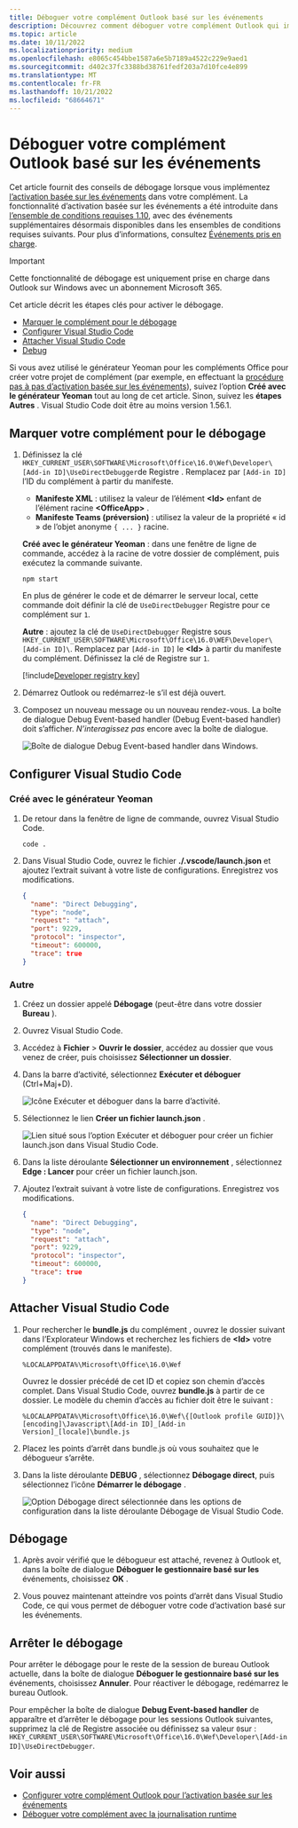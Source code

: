 ```yaml
---
title: Déboguer votre complément Outlook basé sur les événements
description: Découvrez comment déboguer votre complément Outlook qui implémente l’activation basée sur les événements.
ms.topic: article
ms.date: 10/11/2022
ms.localizationpriority: medium
ms.openlocfilehash: e8065c454bbe1587a6e5b7189a4522c229e9aed1
ms.sourcegitcommit: d402c37fc3388bd38761fedf203a7d10fce4e899
ms.translationtype: MT
ms.contentlocale: fr-FR
ms.lasthandoff: 10/21/2022
ms.locfileid: "68664671"
---
```

# <a name="debug-your-event-based-outlook-add-in"></a>Déboguer votre complément Outlook basé sur les événements

Cet article fournit des conseils de débogage lorsque vous implémentez [l’activation basée sur les événements](autolaunch.md) dans votre complément. La fonctionnalité d’activation basée sur les événements a été introduite dans [l’ensemble de conditions requises 1.10](/javascript/api/requirement-sets/outlook/requirement-set-1.10/outlook-requirement-set-1.10), avec des événements supplémentaires désormais disponibles dans les ensembles de conditions requises suivants. Pour plus d’informations, consultez [Événements pris en charge](autolaunch.md#supported-events).

> [!IMPORTANT]
> Cette fonctionnalité de débogage est uniquement prise en charge dans Outlook sur Windows avec un abonnement Microsoft 365.

Cet article décrit les étapes clés pour activer le débogage.

- [Marquer le complément pour le débogage](#mark-your-add-in-for-debugging)
- [Configurer Visual Studio Code](#configure-visual-studio-code)
- [Attacher Visual Studio Code](#attach-visual-studio-code)
- [Debug](#debug)

Si vous avez utilisé le générateur Yeoman pour les compléments Office pour créer votre projet de complément (par exemple, en effectuant la [procédure pas à pas d’activation basée sur les événements](autolaunch.md)), suivez l’option **Créé avec le générateur Yeoman** tout au long de cet article. Sinon, suivez les **étapes Autres** . Visual Studio Code doit être au moins version 1.56.1.

## <a name="mark-your-add-in-for-debugging"></a>Marquer votre complément pour le débogage

1. Définissez la clé `HKEY_CURRENT_USER\SOFTWARE\Microsoft\Office\16.0\Wef\Developer\[Add-in ID]\UseDirectDebugger`de Registre . Remplacez par `[Add-in ID]` l’ID du complément à partir du manifeste.

    - **Manifeste XML** : utilisez la valeur de l’élément **\<Id\>** enfant de l’élément racine **\<OfficeApp\>** .
    - **Manifeste Teams (préversion)** : utilisez la valeur de la propriété « id » de l’objet anonyme `{ ... }` racine.

    **Créé avec le générateur Yeoman** : dans une fenêtre de ligne de commande, accédez à la racine de votre dossier de complément, puis exécutez la commande suivante.

    ```command&nbsp;line
    npm start
    ```

    En plus de générer le code et de démarrer le serveur local, cette commande doit définir la clé de `UseDirectDebugger` Registre pour ce complément sur `1`.

    **Autre** : ajoutez la clé de `UseDirectDebugger` Registre sous `HKEY_CURRENT_USER\SOFTWARE\Microsoft\Office\16.0\WEF\Developer\[Add-in ID]\`. Remplacez par `[Add-in ID]` le **\<Id\>** à partir du manifeste du complément. Définissez la clé de Registre sur `1`.

    [!include[Developer registry key](../includes/developer-registry-key.md)]

1. Démarrez Outlook ou redémarrez-le s’il est déjà ouvert.
1. Composez un nouveau message ou un nouveau rendez-vous. La boîte de dialogue Debug Event-based handler (Debug Event-based handler) doit s’afficher. *N’interagissez pas* encore avec la boîte de dialogue.

    ![Boîte de dialogue Debug Event-based handler dans Windows.](../images/outlook-win-autolaunch-debug-dialog.png)

## <a name="configure-visual-studio-code"></a>Configurer Visual Studio Code

### <a name="created-with-yeoman-generator"></a>Créé avec le générateur Yeoman

1. De retour dans la fenêtre de ligne de commande, ouvrez Visual Studio Code.

    ```command&nbsp;line
    code .
    ```

1. Dans Visual Studio Code, ouvrez le fichier **./.vscode/launch.json** et ajoutez l’extrait suivant à votre liste de configurations. Enregistrez vos modifications.

    ```json
    {
      "name": "Direct Debugging",
      "type": "node",
      "request": "attach",
      "port": 9229,
      "protocol": "inspector",
      "timeout": 600000,
      "trace": true
    }
    ```

### <a name="other"></a>Autre

1. Créez un dossier appelé **Débogage** (peut-être dans votre dossier **Bureau** ).
1. Ouvrez Visual Studio Code.
1. Accédez à **Fichier** > **Ouvrir le dossier**, accédez au dossier que vous venez de créer, puis choisissez **Sélectionner un dossier**.
1. Dans la barre d’activité, sélectionnez **Exécuter et déboguer** (Ctrl+Maj+D).

    ![Icône Exécuter et déboguer dans la barre d’activité.](../images/vs-code-debug.png)

1. Sélectionnez le lien **Créer un fichier launch.json** .

    ![Lien situé sous l’option Exécuter et déboguer pour créer un fichier launch.json dans Visual Studio Code.](../images/vs-code-create-launch.json.png)

1. Dans la liste déroulante **Sélectionner un environnement** , sélectionnez **Edge : Lancer** pour créer un fichier launch.json.
1. Ajoutez l’extrait suivant à votre liste de configurations. Enregistrez vos modifications.

    ```json
    {
      "name": "Direct Debugging",
      "type": "node",
      "request": "attach",
      "port": 9229,
      "protocol": "inspector",
      "timeout": 600000,
      "trace": true
    }
    ```

## <a name="attach-visual-studio-code"></a>Attacher Visual Studio Code

1. Pour rechercher le **bundle.js** du complément , ouvrez le dossier suivant dans l’Explorateur Windows et recherchez les fichiers de **\<Id\>** votre complément (trouvés dans le manifeste).

    ```text
    %LOCALAPPDATA%\Microsoft\Office\16.0\Wef
    ```

    Ouvrez le dossier précédé de cet ID et copiez son chemin d’accès complet. Dans Visual Studio Code, ouvrez **bundle.js** à partir de ce dossier. Le modèle du chemin d’accès au fichier doit être le suivant :

    `%LOCALAPPDATA%\Microsoft\Office\16.0\Wef\{[Outlook profile GUID]}\[encoding]\Javascript\[Add-in ID]_[Add-in Version]_[locale]\bundle.js`

1. Placez les points d’arrêt dans bundle.js où vous souhaitez que le débogueur s’arrête.
1. Dans la liste déroulante **DEBUG** , sélectionnez **Débogage direct**, puis sélectionnez l’icône **Démarrer le débogage** .

    ![Option Débogage direct sélectionnée dans les options de configuration dans la liste déroulante Débogage de Visual Studio Code.](../images/outlook-win-autolaunch-debug-vsc.png)

## <a name="debug"></a>Débogage

1. Après avoir vérifié que le débogueur est attaché, revenez à Outlook et, dans la boîte de dialogue **Déboguer le gestionnaire basé sur les** événements, choisissez **OK** .

1. Vous pouvez maintenant atteindre vos points d’arrêt dans Visual Studio Code, ce qui vous permet de déboguer votre code d’activation basé sur les événements.

## <a name="stop-debugging"></a>Arrêter le débogage

Pour arrêter le débogage pour le reste de la session de bureau Outlook actuelle, dans la boîte de dialogue **Déboguer le gestionnaire basé sur les** événements, choisissez **Annuler**. Pour réactiver le débogage, redémarrez le bureau Outlook.

Pour empêcher la boîte de dialogue **Debug Event-based handler** de apparaître et d’arrêter le débogage pour les sessions Outlook suivantes, supprimez la clé de Registre associée ou définissez sa valeur `0`sur : `HKEY_CURRENT_USER\SOFTWARE\Microsoft\Office\16.0\Wef\Developer\[Add-in ID]\UseDirectDebugger`.

## <a name="see-also"></a>Voir aussi

- [Configurer votre complément Outlook pour l’activation basée sur les événements](autolaunch.md)
- [Déboguer votre complément avec la journalisation runtime](../testing/runtime-logging.md#runtime-logging-on-windows)
